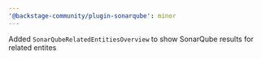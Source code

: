 ```yaml
---
'@backstage-community/plugin-sonarqube': minor
---
```


Added `SonarQubeRelatedEntitiesOverview` to show SonarQube results for related entites
